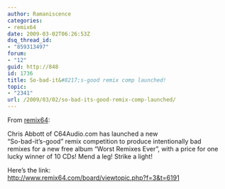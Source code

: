 ```yaml
---
author: Ramaniscence
categories:
- remix64
date: 2009-03-02T06:26:53Z
dsq_thread_id:
- "859313497"
forum:
- "12"
guid: http://848
id: 1736
title: So-bad-it&#8217;s-good remix comp launched!
topic:
- "2341"
url: /2009/03/02/so-bad-its-good-remix-comp-launched/
---
```


From <a href="http://www.remix64.com/sobaditsgood_remix_comp_launched.html" target="_blank">remix64</a>:

<div class="quoted-text">
  <p>
    Chris Abbott of C64Audio.com has launched a new<br /> &#8220;So-bad-it&#8217;s-good&#8221; remix competition to produce intentionally bad<br /> remixes for a new free album &#8220;Worst Remixes Ever&#8221;, with a price for one<br /> lucky winner of 10 CDs! Mend a leg! Strike a light!
  </p>
  
  <p>
    Here&#8217;s the link:<br /> <a href="http://www.remix64.com/board/viewtopic.php?f=3&t=6191" target="_blank">http://www.remix64.com/board/viewtopic.php?f=3&t=6191</a>
  </p>
  
  <div class="txtStd">
  </div>
</div>